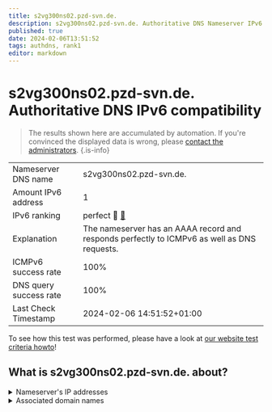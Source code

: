 ```yaml
---
title: s2vg300ns02.pzd-svn.de.
description: s2vg300ns02.pzd-svn.de. Authoritative DNS Nameserver IPv6 compatibility
published: true
date: 2024-02-06T13:51:52
tags: authdns, rank1
editor: markdown
---
```


# s2vg300ns02.pzd-svn.de. Authoritative DNS IPv6 compatibility

> The results shown here are accumulated by automation. If you're convinced the displayed data is wrong, please [contact the administrators](/howto/chat). 
{.is-info}




|   |   |
| - | - |
| Nameserver DNS name | s2vg300ns02.pzd-svn.de.
| Amount IPv6 address | 1
| IPv6 ranking | perfect :1st_place_medal: [🔗](/howto/ranking) |
| Explanation | The nameserver has an AAAA record and responds perfectly to ICMPv6 as well as DNS requests. |
| ICMPv6 success rate | 100%|
| DNS query success rate | 100% |
| Last Check Timestamp | 2024-02-06 14:51:52+01:00 |

To see how this test was performed, please have a look at [our website test criteria howto](/howto/testcriteria/authdns)!


## What is s2vg300ns02.pzd-svn.de. about?




<details>
<summary>Nameserver's IP addresses</summary>

2a02:101c:1800:1300::11

</details>



<details>
<summary>Associated domain names</summary>

www.sachsen.de

</details>
